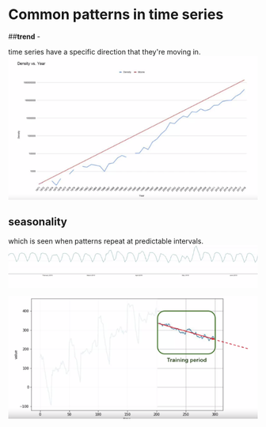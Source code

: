 # Common patterns in time series

##**trend** -

time series have a specific direction that they're moving in.
![](images/02-common-example-f773eba2.png)

## seasonality

 which is seen when patterns repeat at predictable intervals.
![](images/02-common-example-5dedf5f4.png)



![](images/02-common-example-aecc7d29.png)
